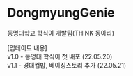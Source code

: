 # DongmyungGenie
동명대학교 학식이 개발팀(THINK 동아리)

[업데이트 내용]<br>
v1.0 - 동명대 학식이 첫 배포 (22.05.20) <br>
v1.1 - 경대컵밥, 베이징스토리 추가 (22.05.21) <br>
